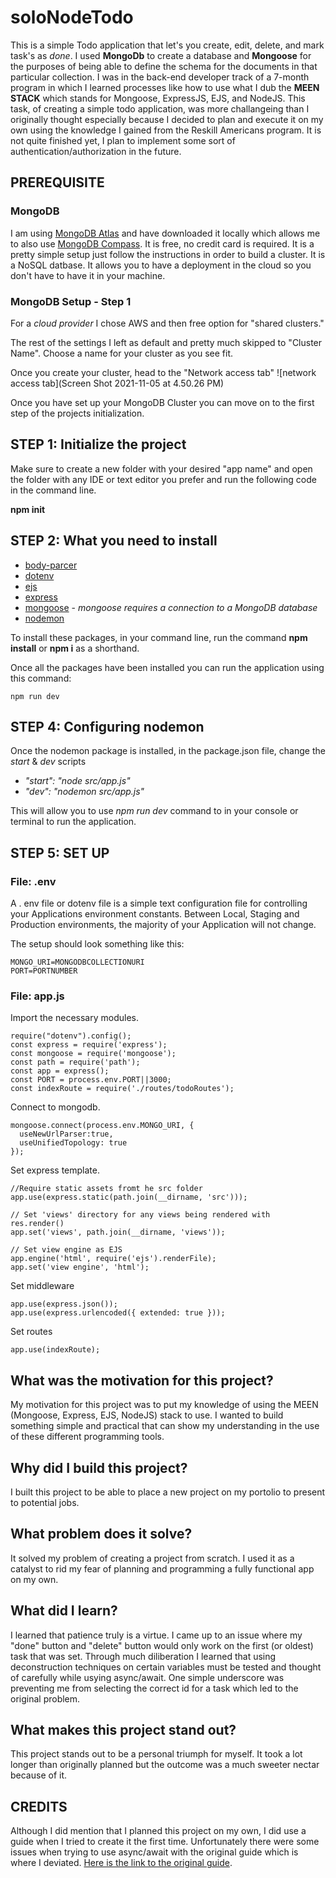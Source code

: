 # soloNodeTodo
This is a simple Todo application that let's you create, edit, delete, and mark task's as *done*.  I used **MongoDb** to create a database and **Mongoose** for the purposes of being able to define the schema for the documents in that particular collection. I was in the back-end developer track of a 7-month program in which I learned processes like how to use what I dub the **MEEN STACK** which stands for Mongoose, ExpressJS, EJS, and NodeJS. This task, of creating a simple todo application, was more challangeing than I originally thought especially because I decided to plan and execute it on my own using the knowledge I gained from the Reskill Americans program.  It is not quite finished yet, I plan to implement some sort of authentication/authorization in the future.

## PREREQUISITE
### MongoDB
I am using [MongoDB Atlas](https://www.mongodb.com/cloud/atlas/register) and have downloaded it locally which allows me to also use [MongoDB Compass](https://www.mongodb.com/products/compass).  It is free, no credit card is required. It is a pretty simple setup just follow the instructions in order to build a cluster. It is a NoSQL datbase.  It allows you to have a deployment in the cloud so you don't have to have it in your machine. 

### MongoDB Setup - Step 1
For a *cloud provider* I chose AWS and then free option for "shared clusters." 

The rest of the settings I left as default and pretty much skipped to "Cluster Name". Choose a name for your cluster as you see fit.

Once you create your cluster, head to the "Network access tab"
![network access tab](Screen Shot 2021-11-05 at 4.50.26 PM)

 

Once you have set up your MongoDB Cluster you can move on to the first step of the projects initialization.


## STEP 1: Initialize the project
Make sure to create a new folder with your desired "app name" and open the folder with any IDE or text editor you prefer and run the following code in the command line.

**npm init**

## STEP 2: What you need to install 
- [body-parcer](https://www.npmjs.com/package/body-parser)
- [dotenv](https://www.npmjs.com/package/dotenv)
- [ejs](https://www.npmjs.com/package/ejs)
- [express](https://www.npmjs.com/package/express)
- [mongoose](https://www.npmjs.com/package/mongoose) -
*mongoose requires a connection to a MongoDB database*
- [nodemon](https://www.npmjs.com/package/nodemon)

To install these packages, in your command line, run the command **npm install** or **npm i** as a shorthand. 

Once all the packages have been installed you can run the application using this command:
```
npm run dev
```

## STEP 4: Configuring nodemon
Once the nodemon package is installed, in the package.json file, change the *start* & *dev* scripts 
- *"start": "node src/app.js"*
- *"dev": "nodemon src/app.js"*

This will allow you to use *npm run dev* command to in your console or terminal to run the application.

## STEP 5: SET UP 
### File: .env

A . env file or dotenv file is a simple text configuration file for controlling your Applications environment constants. Between Local, Staging and Production environments, the majority of your Application will not change.

The setup should look something like this:
```
MONGO_URI=MONGODBCOLLECTIONURI
PORT=PORTNUMBER
```

### File: app.js

Import the necessary modules.
```
require("dotenv").config();
const express = require('express');
const mongoose = require('mongoose');
const path = require('path');
const app = express();
const PORT = process.env.PORT||3000;
const indexRoute = require('./routes/todoRoutes');
```

Connect to mongodb.
```
mongoose.connect(process.env.MONGO_URI, {
  useNewUrlParser:true,
  useUnifiedTopology: true
});
```

Set express template.
```
//Require static assets fromt he src folder
app.use(express.static(path.join(__dirname, 'src')));

// Set 'views' directory for any views being rendered with res.render()
app.set('views', path.join(__dirname, 'views'));

// Set view engine as EJS
app.engine('html', require('ejs').renderFile);
app.set('view engine', 'html');
```

Set middleware
```
app.use(express.json());
app.use(express.urlencoded({ extended: true }));
```

Set routes
```
app.use(indexRoute);
```

## What was the motivation for this project?
My motivation for this project was to put my knowledge of using the MEEN (Mongoose, Express, EJS, NodeJS) stack to use.  I wanted to build something simple and practical that can show my understanding in the use of these different programming tools.

## Why did I build this project?
I built this project to be able to place a new project on my portolio to present to potential jobs.

## What problem does it solve?
It solved my problem of creating a project from scratch.  I used it as a catalyst to rid my fear of planning and programming a fully functional app on my own.

## What did I learn?
I learned that patience truly is a virtue.  I came up to an issue where my "done" button and "delete" button would only work on the first (or oldest) task that was set.  Through much diliberation I learned that using deconstruction techniques on certain variables must be tested and thought of carefully while usying async/await. One simple underscore was preventing me from selecting the correct id for a task which led to the original problem.

## What makes this project stand out? 
This project stands out to be a personal triumph for myself.  It took a lot longer than originally planned but the outcome was a much sweeter nectar because of it.

## CREDITS
Although I did mention that I planned this project on my own, I did use a guide when I tried to create it the first time.  Unfortunately there were some issues when trying to use async/await with the original guide which is where I deviated.  [Here is the link to the original guide](https://dev.to/atultyagi612/build-a-basic-todo-app-with-nodejs-mongodb-20om).
